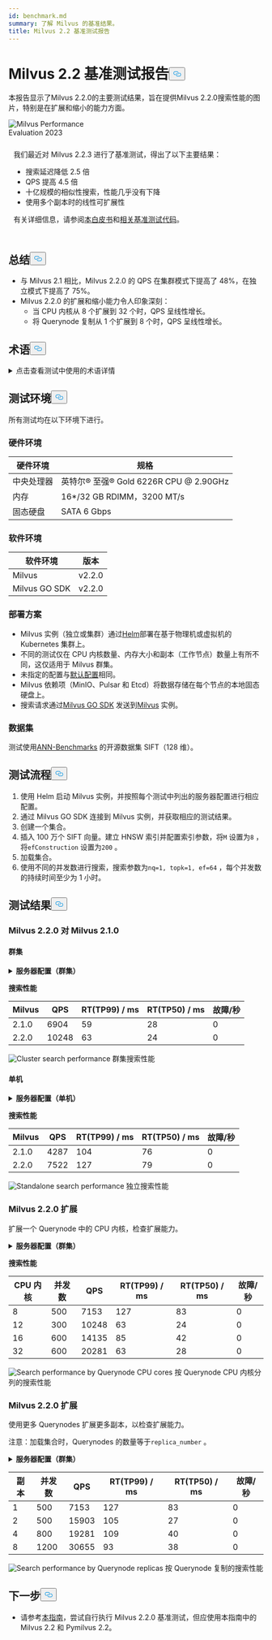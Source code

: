 ```yaml
---
id: benchmark.md
summary: 了解 Milvus 的基准结果。
title: Milvus 2.2 基准测试报告
---
```

<h1 id="Milvus-22-Benchmark-Test-Report" class="common-anchor-header">Milvus 2.2 基准测试报告<button data-href="#Milvus-22-Benchmark-Test-Report" class="anchor-icon" translate="no">
      <svg translate="no"
        aria-hidden="true"
        focusable="false"
        height="20"
        version="1.1"
        viewBox="0 0 16 16"
        width="16"
      >
        <path
          fill="#0092E4"
          fill-rule="evenodd"
          d="M4 9h1v1H4c-1.5 0-3-1.69-3-3.5S2.55 3 4 3h4c1.45 0 3 1.69 3 3.5 0 1.41-.91 2.72-2 3.25V8.59c.58-.45 1-1.27 1-2.09C10 5.22 8.98 4 8 4H4c-.98 0-2 1.22-2 2.5S3 9 4 9zm9-3h-1v1h1c1 0 2 1.22 2 2.5S13.98 12 13 12H9c-.98 0-2-1.22-2-2.5 0-.83.42-1.64 1-2.09V6.25c-1.09.53-2 1.84-2 3.25C6 11.31 7.55 13 9 13h4c1.45 0 3-1.69 3-3.5S14.5 6 13 6z"
        ></path>
      </svg>
    </button></h1><p>本报告显示了Milvus 2.2.0的主要测试结果，旨在提供Milvus 2.2.0搜索性能的图片，特别是在扩展和缩小的能力方面。</p>
<div class="alert note">
  <div style="display: flex;">
      <div style="flex:0.3;">
        <img translate="no" src="https://zilliz.com/images/whitepaper/performance.png" alt="Milvus Performance Evaluation 2023" />
      </div>
  </div>
  <div style="flex:1;padding: 10px;">
    <p>我们最近对 Milvus 2.2.3 进行了基准测试，得出了以下主要结果：</p>
    <ul>
      <li>搜索延迟降低 2.5 倍</li>
      <li>QPS 提高 4.5 倍</li>
      <li>十亿规模的相似性搜索，性能几乎没有下降</li>
      <li>使用多个副本时的线性可扩展性</li>
    </ul>
    <p>有关详细信息，请参阅<a href="https://zilliz.com/resources/whitepaper/milvus-performance-benchmark">本白皮书</a>和<a href="https://github.com/zilliztech/VectorDBBench">相关基准测试代码</a>。 </p>
  </div>
</div>
<h2 id="Summary" class="common-anchor-header">总结<button data-href="#Summary" class="anchor-icon" translate="no">
      <svg translate="no"
        aria-hidden="true"
        focusable="false"
        height="20"
        version="1.1"
        viewBox="0 0 16 16"
        width="16"
      >
        <path
          fill="#0092E4"
          fill-rule="evenodd"
          d="M4 9h1v1H4c-1.5 0-3-1.69-3-3.5S2.55 3 4 3h4c1.45 0 3 1.69 3 3.5 0 1.41-.91 2.72-2 3.25V8.59c.58-.45 1-1.27 1-2.09C10 5.22 8.98 4 8 4H4c-.98 0-2 1.22-2 2.5S3 9 4 9zm9-3h-1v1h1c1 0 2 1.22 2 2.5S13.98 12 13 12H9c-.98 0-2-1.22-2-2.5 0-.83.42-1.64 1-2.09V6.25c-1.09.53-2 1.84-2 3.25C6 11.31 7.55 13 9 13h4c1.45 0 3-1.69 3-3.5S14.5 6 13 6z"
        ></path>
      </svg>
    </button></h2><ul>
<li>与 Milvus 2.1 相比，Milvus 2.2.0 的 QPS 在集群模式下提高了 48%，在独立模式下提高了 75%。</li>
<li>Milvus 2.2.0 的扩展和缩小能力令人印象深刻：<ul>
<li>当 CPU 内核从 8 个扩展到 32 个时，QPS 呈线性增长。</li>
<li>将 Querynode 复制从 1 个扩展到 8 个时，QPS 呈线性增长。</li>
</ul></li>
</ul>
<h2 id="Terminology" class="common-anchor-header">术语<button data-href="#Terminology" class="anchor-icon" translate="no">
      <svg translate="no"
        aria-hidden="true"
        focusable="false"
        height="20"
        version="1.1"
        viewBox="0 0 16 16"
        width="16"
      >
        <path
          fill="#0092E4"
          fill-rule="evenodd"
          d="M4 9h1v1H4c-1.5 0-3-1.69-3-3.5S2.55 3 4 3h4c1.45 0 3 1.69 3 3.5 0 1.41-.91 2.72-2 3.25V8.59c.58-.45 1-1.27 1-2.09C10 5.22 8.98 4 8 4H4c-.98 0-2 1.22-2 2.5S3 9 4 9zm9-3h-1v1h1c1 0 2 1.22 2 2.5S13.98 12 13 12H9c-.98 0-2-1.22-2-2.5 0-.83.42-1.64 1-2.09V6.25c-1.09.53-2 1.84-2 3.25C6 11.31 7.55 13 9 13h4c1.45 0 3-1.69 3-3.5S14.5 6 13 6z"
        ></path>
      </svg>
    </button></h2><p><details>
<summary>点击查看测试中使用的术语详情</summary>
<table class="terminology">
<thead>
<tr>
<th>术语</th>
<th>说明</th>
</tr>
</thead>
<tbody>
<tr>
<td>nq</td>
<td>一次搜索请求中要搜索的矢量数</td>
</tr>
<tr>
<td>topk</td>
<td>搜索请求中每个向量（以 nq 为单位）的最近向量数</td>
</tr>
<tr>
<td>ef</td>
<td><a href="https://milvus.io/docs/v2.2.x/index.md">HNSW 索引</a>特有的搜索参数</td>
</tr>
<tr>
<td>RT</td>
<td>从发送请求到接收响应的响应时间</td>
</tr>
<tr>
<td>QPS</td>
<td>每秒成功处理的搜索请求数</td>
</tr>
</tbody>
</table>
</details></p>
<h2 id="Test-environment" class="common-anchor-header">测试环境<button data-href="#Test-environment" class="anchor-icon" translate="no">
      <svg translate="no"
        aria-hidden="true"
        focusable="false"
        height="20"
        version="1.1"
        viewBox="0 0 16 16"
        width="16"
      >
        <path
          fill="#0092E4"
          fill-rule="evenodd"
          d="M4 9h1v1H4c-1.5 0-3-1.69-3-3.5S2.55 3 4 3h4c1.45 0 3 1.69 3 3.5 0 1.41-.91 2.72-2 3.25V8.59c.58-.45 1-1.27 1-2.09C10 5.22 8.98 4 8 4H4c-.98 0-2 1.22-2 2.5S3 9 4 9zm9-3h-1v1h1c1 0 2 1.22 2 2.5S13.98 12 13 12H9c-.98 0-2-1.22-2-2.5 0-.83.42-1.64 1-2.09V6.25c-1.09.53-2 1.84-2 3.25C6 11.31 7.55 13 9 13h4c1.45 0 3-1.69 3-3.5S14.5 6 13 6z"
        ></path>
      </svg>
    </button></h2><p>所有测试均在以下环境下进行。</p>
<h3 id="Hardware-environment" class="common-anchor-header">硬件环境</h3><table>
<thead>
<tr><th>硬件环境</th><th>规格</th></tr>
</thead>
<tbody>
<tr><td>中央处理器</td><td>英特尔® 至强® Gold 6226R CPU @ 2.90GHz</td></tr>
<tr><td>内存</td><td>16*/32 GB RDIMM，3200 MT/s</td></tr>
<tr><td>固态硬盘</td><td>SATA 6 Gbps</td></tr>
</tbody>
</table>
<h3 id="Software-environment" class="common-anchor-header">软件环境</h3><table>
<thead>
<tr><th>软件环境</th><th>版本</th></tr>
</thead>
<tbody>
<tr><td>Milvus</td><td>v2.2.0</td></tr>
<tr><td>Milvus GO SDK</td><td>v2.2.0</td></tr>
</tbody>
</table>
<h3 id="Deployment-scheme" class="common-anchor-header">部署方案</h3><ul>
<li>Milvus 实例（独立或集群）通过<a href="https://milvus.io/docs/install_standalone-helm.md">Helm</a>部署在基于物理机或虚拟机的 Kubernetes 集群上。</li>
<li>不同的测试仅在 CPU 内核数量、内存大小和副本（工作节点）数量上有所不同，这仅适用于 Milvus 群集。</li>
<li>未指定的配置与<a href="https://github.com/milvus-io/milvus-helm/blob/master/charts/milvus/values.yaml">默认配置</a>相同。</li>
<li>Milvus 依赖项（MinIO、Pulsar 和 Etcd）将数据存储在每个节点的本地固态硬盘上。</li>
<li>搜索请求通过<a href="https://github.com/milvus-io/milvus-sdk-go/tree/master/tests">Milvus GO SDK</a> 发送到<a href="https://github.com/milvus-io/milvus-sdk-go/tree/master/tests">Milvus</a> 实例。</li>
</ul>
<h3 id="Data-sets" class="common-anchor-header">数据集</h3><p>测试使用<a href="https://github.com/erikbern/ann-benchmarks/#data-sets">ANN-Benchmarks</a> 的开源数据集 SIFT（128 维）。</p>
<h2 id="Test-pipeline" class="common-anchor-header">测试流程<button data-href="#Test-pipeline" class="anchor-icon" translate="no">
      <svg translate="no"
        aria-hidden="true"
        focusable="false"
        height="20"
        version="1.1"
        viewBox="0 0 16 16"
        width="16"
      >
        <path
          fill="#0092E4"
          fill-rule="evenodd"
          d="M4 9h1v1H4c-1.5 0-3-1.69-3-3.5S2.55 3 4 3h4c1.45 0 3 1.69 3 3.5 0 1.41-.91 2.72-2 3.25V8.59c.58-.45 1-1.27 1-2.09C10 5.22 8.98 4 8 4H4c-.98 0-2 1.22-2 2.5S3 9 4 9zm9-3h-1v1h1c1 0 2 1.22 2 2.5S13.98 12 13 12H9c-.98 0-2-1.22-2-2.5 0-.83.42-1.64 1-2.09V6.25c-1.09.53-2 1.84-2 3.25C6 11.31 7.55 13 9 13h4c1.45 0 3-1.69 3-3.5S14.5 6 13 6z"
        ></path>
      </svg>
    </button></h2><ol>
<li>使用 Helm 启动 Milvus 实例，并按照每个测试中列出的服务器配置进行相应配置。</li>
<li>通过 Milvus GO SDK 连接到 Milvus 实例，并获取相应的测试结果。</li>
<li>创建一个集合。</li>
<li>插入 100 万个 SIFT 向量。建立 HNSW 索引并配置索引参数，将<code translate="no">M</code> 设置为<code translate="no">8</code> ，将<code translate="no">efConstruction</code> 设置为<code translate="no">200</code> 。</li>
<li>加载集合。</li>
<li>使用不同的并发数进行搜索，搜索参数为<code translate="no">nq=1, topk=1, ef=64</code> ，每个并发数的持续时间至少为 1 小时。</li>
</ol>
<h2 id="Test-results" class="common-anchor-header">测试结果<button data-href="#Test-results" class="anchor-icon" translate="no">
      <svg translate="no"
        aria-hidden="true"
        focusable="false"
        height="20"
        version="1.1"
        viewBox="0 0 16 16"
        width="16"
      >
        <path
          fill="#0092E4"
          fill-rule="evenodd"
          d="M4 9h1v1H4c-1.5 0-3-1.69-3-3.5S2.55 3 4 3h4c1.45 0 3 1.69 3 3.5 0 1.41-.91 2.72-2 3.25V8.59c.58-.45 1-1.27 1-2.09C10 5.22 8.98 4 8 4H4c-.98 0-2 1.22-2 2.5S3 9 4 9zm9-3h-1v1h1c1 0 2 1.22 2 2.5S13.98 12 13 12H9c-.98 0-2-1.22-2-2.5 0-.83.42-1.64 1-2.09V6.25c-1.09.53-2 1.84-2 3.25C6 11.31 7.55 13 9 13h4c1.45 0 3-1.69 3-3.5S14.5 6 13 6z"
        ></path>
      </svg>
    </button></h2><h3 id="Milvus-220-vs-Milvus-210" class="common-anchor-header">Milvus 2.2.0 对 Milvus 2.1.0</h3><h4 id="Cluster" class="common-anchor-header">群集</h4><p><details>
<summary><b>服务器配置（群集）</b></summary><code translate="no">yaml queryNode: replicas: 1 resources: limits: cpu: &quot;12.0&quot; memory: 8Gi requests: cpu: &quot;12.0&quot; memory: 8Gi</code></details></p>
<p><strong>搜索性能</strong></p>
<table>
<thead>
<tr><th>Milvus</th><th>QPS</th><th>RT(TP99) / ms</th><th>RT(TP50) / ms</th><th>故障/秒</th></tr>
</thead>
<tbody>
<tr><td>2.1.0</td><td>6904</td><td>59</td><td>28</td><td>0</td></tr>
<tr><td>2.2.0</td><td>10248</td><td>63</td><td>24</td><td>0</td></tr>
</tbody>
</table>
<p>
  
   <span class="img-wrapper"> <img translate="no" src="/docs/v2.4.x/assets/cluster_search_performance_210_vs_220.png" alt="Cluster search performance" class="doc-image" id="cluster-search-performance" />
   </span> <span class="img-wrapper"> <span>群集搜索性能</span> </span></p>
<h4 id="Standalone" class="common-anchor-header">单机</h4><p><details>
<summary><b>服务器配置（单机）</b></summary><code translate="no">yaml standalone: replicas: 1 resources: limits: cpu: &quot;12.0&quot; memory: 16Gi requests: cpu: &quot;12.0&quot; memory: 16Gi</code></details></p>
<p><strong>搜索性能</strong></p>
<table>
<thead>
<tr><th>Milvus</th><th>QPS</th><th>RT(TP99) / ms</th><th>RT(TP50) / ms</th><th>故障/秒</th></tr>
</thead>
<tbody>
<tr><td>2.1.0</td><td>4287</td><td>104</td><td>76</td><td>0</td></tr>
<tr><td>2.2.0</td><td>7522</td><td>127</td><td>79</td><td>0</td></tr>
</tbody>
</table>
<p>
  
   <span class="img-wrapper"> <img translate="no" src="/docs/v2.4.x/assets/standalone_search_performance_210_vs_220.png" alt="Standalone search performance" class="doc-image" id="standalone-search-performance" />
   </span> <span class="img-wrapper"> <span>独立搜索性能</span> </span></p>
<h3 id="Milvus-220-Scale-up" class="common-anchor-header">Milvus 2.2.0 扩展</h3><p>扩展一个 Querynode 中的 CPU 内核，检查扩展能力。</p>
<p><details>
<summary><b>服务器配置（群集）</b></summary><code translate="no">yaml queryNode: replicas: 1 resources: limits: cpu: &quot;8.0&quot; /&quot;12.0&quot; /&quot;16.0&quot; /&quot;32.0&quot; memory: 8Gi requests: cpu: &quot;8.0&quot; /&quot;12.0&quot; /&quot;16.0&quot; /&quot;32.0&quot; memory: 8Gi</code></details></p>
<p><strong>搜索性能</strong></p>
<table>
<thead>
<tr><th>CPU 内核</th><th>并发数</th><th>QPS</th><th>RT(TP99) / ms</th><th>RT(TP50) / ms</th><th>故障/秒</th></tr>
</thead>
<tbody>
<tr><td>8</td><td>500</td><td>7153</td><td>127</td><td>83</td><td>0</td></tr>
<tr><td>12</td><td>300</td><td>10248</td><td>63</td><td>24</td><td>0</td></tr>
<tr><td>16</td><td>600</td><td>14135</td><td>85</td><td>42</td><td>0</td></tr>
<tr><td>32</td><td>600</td><td>20281</td><td>63</td><td>28</td><td>0</td></tr>
</tbody>
</table>
<p>
  
   <span class="img-wrapper"> <img translate="no" src="/docs/v2.4.x/assets/search_performance_by_querynode_cpu_cores.png" alt="Search performance by Querynode CPU cores" class="doc-image" id="search-performance-by-querynode-cpu-cores" />
   </span> <span class="img-wrapper"> <span>按 Querynode CPU 内核分列的搜索性能</span> </span></p>
<h3 id="Milvus-220-Scale-out" class="common-anchor-header">Milvus 2.2.0 扩展</h3><p>使用更多 Querynodes 扩展更多副本，以检查扩展能力。</p>
<div class="alert note">
<p>注意：加载集合时，Querynodes 的数量等于<code translate="no">replica_number</code> 。</p>
</div>
<p><details>
<summary><b>服务器配置（群集）</b></summary><code translate="no">yaml queryNode: replicas: 1 / 2 / 4 / 8 resources: limits: cpu: &quot;8.0&quot; memory: 8Gi requests: cpu: &quot;8.0&quot; memory: 8Gi</code></details></p>
<table>
<thead>
<tr><th>副本</th><th>并发数</th><th>QPS</th><th>RT(TP99) / ms</th><th>RT(TP50) / ms</th><th>故障/秒</th></tr>
</thead>
<tbody>
<tr><td>1</td><td>500</td><td>7153</td><td>127</td><td>83</td><td>0</td></tr>
<tr><td>2</td><td>500</td><td>15903</td><td>105</td><td>27</td><td>0</td></tr>
<tr><td>4</td><td>800</td><td>19281</td><td>109</td><td>40</td><td>0</td></tr>
<tr><td>8</td><td>1200</td><td>30655</td><td>93</td><td>38</td><td>0</td></tr>
</tbody>
</table>
<p>
  
   <span class="img-wrapper"> <img translate="no" src="/docs/v2.4.x/assets/search_performance_by_querynode_replicas.png" alt="Search performance by Querynode replicas" class="doc-image" id="search-performance-by-querynode-replicas" />
   </span> <span class="img-wrapper"> <span>按 Querynode 复制的搜索性能</span> </span></p>
<h2 id="Whats-next" class="common-anchor-header">下一步<button data-href="#Whats-next" class="anchor-icon" translate="no">
      <svg translate="no"
        aria-hidden="true"
        focusable="false"
        height="20"
        version="1.1"
        viewBox="0 0 16 16"
        width="16"
      >
        <path
          fill="#0092E4"
          fill-rule="evenodd"
          d="M4 9h1v1H4c-1.5 0-3-1.69-3-3.5S2.55 3 4 3h4c1.45 0 3 1.69 3 3.5 0 1.41-.91 2.72-2 3.25V8.59c.58-.45 1-1.27 1-2.09C10 5.22 8.98 4 8 4H4c-.98 0-2 1.22-2 2.5S3 9 4 9zm9-3h-1v1h1c1 0 2 1.22 2 2.5S13.98 12 13 12H9c-.98 0-2-1.22-2-2.5 0-.83.42-1.64 1-2.09V6.25c-1.09.53-2 1.84-2 3.25C6 11.31 7.55 13 9 13h4c1.45 0 3-1.69 3-3.5S14.5 6 13 6z"
        ></path>
      </svg>
    </button></h2><ul>
<li>请参考<a href="https://milvus.io/blog/2022-08-16-A-Quick-Guide-to-Benchmarking-Milvus-2-1.md">本指南</a>，尝试自行执行 Milvus 2.2.0 基准测试，但应使用本指南中的 Milvus 2.2 和 Pymilvus 2.2。</li>
</ul>
